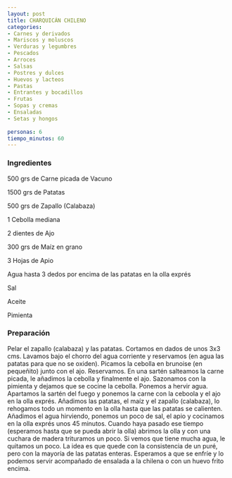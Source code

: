 ```yaml
---
layout: post
title: CHARQUICÁN CHILENO
categories:
- Carnes y derivados
- Mariscos y moluscos
- Verduras y legumbres
- Pescados
- Arroces
- Salsas
- Postres y dulces
- Huevos y lacteos
- Pastas
- Entrantes y bocadillos
- Frutas
- Sopas y cremas
- Ensaladas
- Setas y hongos
 
personas: 6 
tiempo_minutos: 60 
---
```

<h3>Ingredientes</h3>
500 grs de Carne picada de Vacuno

1500 grs de Patatas

500 grs de Zapallo (Calabaza)

1 Cebolla mediana

2 dientes de Ajo

300 grs de Maíz en grano

3 Hojas de Apio

Agua hasta 3 dedos por encima de las patatas en la olla exprés

Sal

Aceite

Pimienta

<h3>Preparación</h3>
Pelar el zapallo (calabaza) y las patatas. Cortamos en dados de unos 3x3 cms. Lavamos bajo el chorro del agua corriente y reservamos (en agua las patatas para que no se oxiden). Picamos la cebolla en brunoise (en pequeñito) junto con el ajo. Reservamos. En una sartén salteamos la carne picada, le añadimos la cebolla y finalmente el ajo. Sazonamos con la pimienta y dejamos que se cocine la cebolla. Ponemos a hervir agua. Apartamos la sartén del fuego y ponemos la carne con la ceboola y el ajo en la olla exprés. Añadimos las patatas, el maíz y el zapallo (calabaza), lo rehogamos todo un momento en la olla hasta que las patatas se calienten. Añadimos el agua hirviendo, ponemos un poco de sal, el apio y cocinamos en la olla exprés unos 45 minutos. Cuando haya pasado ese tiempo (esperamos hasta que se pueda abrir la olla) abrimos la olla y con una cuchara de madera trituramos un poco. Si vemos que tiene mucha agua, le quitamos un poco. La idea es que quede con la consistencia de un puré, pero con la mayoría de las patatas enteras. Esperamos a que se enfríe y lo podemos servir acompañado de ensalada a la chilena o con un huevo frito encima.

